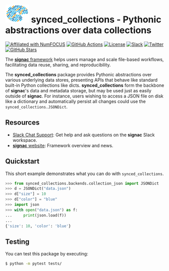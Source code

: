 # <img src="https://raw.githubusercontent.com/glotzerlab/signac/main/doc/images/palette-header.png" width="75" height="58"> synced_collections - Pythonic abstractions over data collections

[![Affiliated with NumFOCUS](https://img.shields.io/badge/NumFOCUS-affiliated%20project-orange.svg?style=flat&colorA=E1523D&colorB=007D8A)](https://numfocus.org/sponsored-projects/affiliated-projects)
[![GitHub Actions](https://github.com/glotzerlab/synced_collections/actions/workflows/run-pytest.yml/badge.svg)](https://github.com/glotzerlab/synced_collections/actions)
[![License](https://img.shields.io/github/license/glotzerlab/synced_collections.svg)](https://github.com/glotzerlab/synced_collections/blob/main/LICENSE.txt)
[![Slack](https://img.shields.io/badge/Slack-chat%20support-brightgreen.svg?style=flat&logo=slack)](https://signac.io/slack-invite/)
[![Twitter](https://img.shields.io/twitter/follow/signacdata?style=social)](https://twitter.com/signacdata)
[![GitHub Stars](https://img.shields.io/github/stars/glotzerlab/synced_collections?style=social)](https://github.com/glotzerlab/synced_collections/)

The [**signac** framework](https://signac.io) helps users manage and scale file-based workflows, facilitating data reuse, sharing, and reproducibility.

The **synced_collections** package provides Pythonic abstractions over various underlying data stores, presenting APIs that behave like standard built-in Python collections like dicts.
**synced_collections** form the backbone of **signac**'s data and metadata storage, but may be used just as easily outside of **signac**.
For instance, users wishing to access a JSON file on disk like a dictionary and automatically persist all changes could use the `synced_collections.JSONDict`.

## Resources

- [Slack Chat Support](https://signac.io/slack-invite/):
  Get help and ask questions on the **signac** Slack workspace.
- [**signac** website](https://signac.io/):
  Framework overview and news.

## Quickstart

This short example demonstrates what you can do with `synced_collections`.

```python
>>> from synced_collections.backends.collection_json import JSONDict
>>> d = JSONDict("data.json")
>>> d["size"] = 10
>>> d["color"] = "blue"
>>> import json
>>> with open("data.json") as f:
...     print(json.load(f))
...
{'size': 10, 'color': 'blue'}
```

## Testing

You can test this package by executing:

```bash
$ python -m pytest tests/
```
